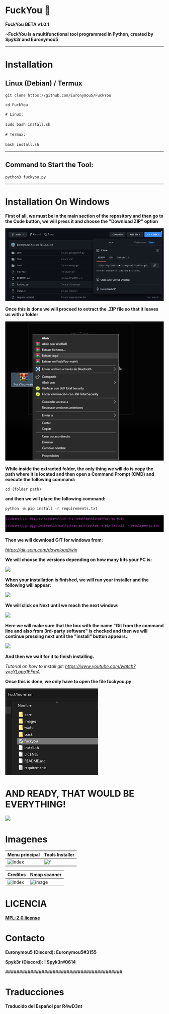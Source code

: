 # FuckYou 🖕
**FuckYou** **BETA v1.0.1**

**~FuckYou is a multifunctional tool programmed in Python, created by Spyk3r and Euronymou5**

-------------

# Installation

## Linux (Debian) / Termux

```
git clone https://github.com/Euronymou5/FuckYou
```
```
cd FuckYou
```
```
# Linux:

sudo bash install.sh

# Termux:

bash install.sh
```
--------

## Command to Start the Tool:
```
python3 fuckyou.py
```

--------------
# Installation On Windows

**First of all, we must be in the main section of the repository and then go to the Code button, we will press it and choose the "Download ZIP" option**

![image.png](https://github.com/Euronymou5/FuckYou/blob/main/images/Inicio.PNG)

**Once this is done we will proceed to extract the .ZIP file so that it leaves us with a folder**

![image.png](https://github.com/Euronymou5/FuckYou/blob/main/images/Extraer.PNG)

**While inside the extracted folder, the only thing we will do is copy the path where it is located and then open a Command Prompt (CMD) and execute the following command:**
```
cd (folder path)
```
**and then we will place the following command:** 
```
python -m pip install -r requirements.txt
```

![image.png](https://github.com/Euronymou5/FuckYou/blob/main/images/requirements.PNG)

**Then we will download GIT for windows from:**

*https://git-scm.com/download/win*

**We will choose the versions depending on how many bits your PC is:**

<img src="https://media.discordapp.net/attachments/995599976463859713/1071719855994183761/image.png?width=191&height=69">

**When your installation is finished, we will run your installer and the following will appear:**

<img src="https://media.discordapp.net/attachments/995599976463859713/1071723284271480863/image.png?width=443&height=350">

**We will click on Next until we reach the next window:**

<img src="https://media.discordapp.net/attachments/995599976463859713/1071723648848777236/image.png?width=443&height=348">

**Here we will make sure that the box with the name "Git from the command line and also from 3rd-party software" is checked and then we will continue pressing next until the "install" button appears.:**

<img src="https://media.discordapp.net/attachments/995599976463859713/1071725028695097415/image.png?width=445&height=348">

**And then we wait for it to finish installing.**

*Tutorial on how to install git: https://www.youtube.com/watch?v=cYLapo1FFmA*

**Once this is done, we only have to open the file fuckyou.py**

![image.png](https://github.com/Euronymou5/FuckYou/blob/main/images/fuckyoupy.PNG)

# AND READY, THAT WOULD BE EVERYTHING!
<img src="https://media.discordapp.net/attachments/995599976463859713/1074434907901800508/image.png?width=758&height=431">


# Imagenes

| Menu principal | Tools Installer |
| -------------- | ----------------|
|![Index](https://media.discordapp.net/attachments/995599976463859713/1074434907901800508/image.png?width=758&height=431)|![f](https://media.discordapp.net/attachments/995599976463859713/1074257408270016512/image.png?width=707&height=389)


| Creditos | Nmap scanner |
| -------------- | ----------------|
|![Index](https://media.discordapp.net/attachments/995599976463859713/1074435151012040844/image.png?width=706&height=396)|![image](https://user-images.githubusercontent.com/85043356/218302797-07701f8a-3e22-442a-917f-77be0881e8e7.png)


# LICENCIA

**[MPL-2.0 license](https://github.com/Euronymou5/FuckYou/blob/main/LICENSE)**


# Contacto

**Euronymou5 (Discord): Euronymou5#3155**

**Spyk3r (Discord): ! Spyk3r#0614**

##########################################

# Traducciones

**Traducido del Español por R4wD3nt**
